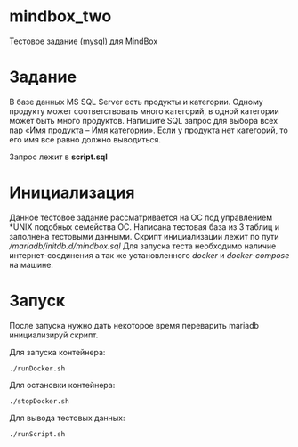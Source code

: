 # mindbox_two
Тестовое задание (mysql) для MindBox

# Задание
В базе данных MS SQL Server есть продукты и категории. Одному продукту может соответствовать много категорий, в одной категории может быть много продуктов. Напишите SQL запрос для выбора всех пар «Имя продукта – Имя категории». Если у продукта нет категорий, то его имя все равно должно выводиться.

Запрос лежит в __script.sql__

# Инициализация
Данное тестовое задание рассматривается на ОС под управлением *UNIX подобных семейства ОС. Написана тестовая база из 3 таблиц и заполнена тестовыми данными. Скрипт инициализации лежит по пути _/mariadb/initdb.d/mindbox.sql_ Для запуска теста необходимо наличие интернет-соединения а так же установленного _docker_ и _docker-compose_ на машине.

# Запуск
После запуска нужно дать некоторое время переварить mariadb инициализируй скрипт.

Для запуска контейнера:
```
./runDocker.sh
```

Для остановки контейнера:
```
./stopDocker.sh
```

Для вывода тестовых данных:
```
./runScript.sh
```